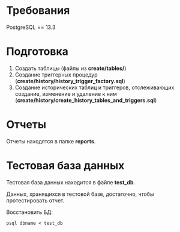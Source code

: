 # Требования

PostgreSQL == 13.3

# Подготовка

1. Создать таблицы (файлы из **create/tables/**)
2. Создание триггерных процедур (**create/history/history_trigger_factory.sql**)
3. Создание исторических таблиц и триггеров, отслеживающих создание, изменение и удаление к ним (**create/history/create_history_tables_and_triggers.sql**)

# Отчеты

Отчеты находятся в папке **reports**.

# Тестовая база данных

Тестовая база данных находится в файле **test_db**.

Данных, хранящихся в тестовой базе, достаточно, чтобы протестировать отчет.

Восстановить БД:
```commandline
psql dbname < test_db
```